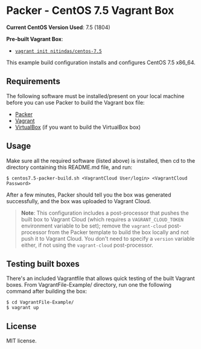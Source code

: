# Packer - CentOS 7.5 Vagrant Box

**Current CentOS Version Used**: 7.5 (1804)

**Pre-built Vagrant Box**:

  - [`vagrant init nitindas/centos-7.5`](https://app.vagrantup.com/nitindas/boxes/centos-7.5)

This example build configuration installs and configures CentOS 7.5 x86_64.

## Requirements

The following software must be installed/present on your local machine before you can use Packer to build the Vagrant box file:

  - [Packer](http://www.packer.io/)
  - [Vagrant](http://vagrantup.com/)
  - [VirtualBox](https://www.virtualbox.org/) (if you want to build the VirtualBox box)

## Usage

Make sure all the required software (listed above) is installed, then cd to the directory containing this README.md file, and run:

    $ centos7.5-packer-build.sh <VagrantCloud User/login> <VagrantCloud Password>

After a few minutes, Packer should tell you the box was generated successfully, and the box was uploaded to Vagrant Cloud.

> **Note**: This configuration includes a post-processor that pushes the built box to Vagrant Cloud (which requires a `VAGRANT_CLOUD_TOKEN` environment variable to be set); remove the `vagrant-cloud` post-processor from the Packer template to build the box locally and not push it to Vagrant Cloud. You don't need to specify a `version` variable either, if not using the `vagrant-cloud` post-processor.

## Testing built boxes

There's an included Vagrantfile that allows quick testing of the built Vagrant boxes. From VagrantFile-Example/ directory, run one the following command after building the box:

    $ cd VagrantFile-Example/
    $ vagrant up

## License

MIT license.